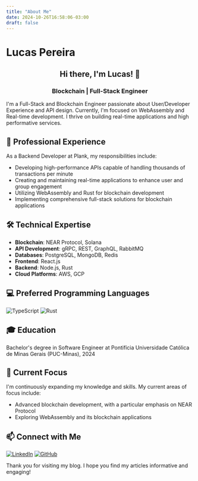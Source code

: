 ```yaml
---
title: "About Me"
date: 2024-10-26T16:58:06-03:00
draft: false
---
```


# Lucas Pereira

<h2 align="center">
  Hi there, I'm Lucas! 👋
</h2>

<h3 align='center'>
  Blockchain | Full-Stack Engineer
</h3>

I'm a Full-Stack and Blockchain Engineer passionate about User/Developer Experience and API design. Currently, I'm focused on WebAssembly and Real-time development. I thrive on building real-time applications and high performative services.

## 💼 Professional Experience

As a Backend Developer at Plank, my responsibilities include:

- Developing high-performance APIs capable of handling thousands of transactions per minute
- Creating and maintaining real-time applications to enhance user and group engagement
- Utilizing WebAssembly and Rust for blockchain development
- Implementing comprehensive full-stack solutions for blockchain applications

## 🛠️ Technical Expertise

- **Blockchain**: NEAR Protocol, Solana
- **API Development**: gRPC, REST, GraphQL, RabbitMQ
- **Databases**: PostgreSQL, MongoDB, Redis
- **Frontend**: React.js
- **Backend**: Node.js, Rust
- **Cloud Platforms**: AWS, GCP

## 💻 Preferred Programming Languages

![TypeScript](https://img.shields.io/badge/TypeScript-007ACC?style=for-the-badge&logo=typescript&logoColor=white)
![Rust](https://img.shields.io/badge/Rust-000000?style=for-the-badge&logo=rust&logoColor=white)

## 🎓 Education

Bachelor's degree in Software Engineer at Pontifícia Universidade Católica de Minas Gerais (PUC-Minas), 2024

## 🌱 Current Focus

I'm continuously expanding my knowledge and skills. My current areas of focus include:

- Advanced blockchain development, with a particular emphasis on NEAR Protocol
- Exploring WebAssembly and its blockchain applications

## 📫 Connect with Me

[![LinkedIn](https://img.shields.io/badge/LinkedIn-0077B5?style=for-the-badge&logo=linkedin&logoColor=white)](https://www.linkedin.com/in/lucas-pereira-b2329b188/)
[![GitHub](https://img.shields.io/badge/GitHub-100000?style=for-the-badge&logo=github&logoColor=white)](https://github.com/lucaspere)

Thank you for visiting my blog. I hope you find my articles informative and engaging!